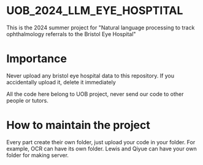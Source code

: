 # UOB_2024_LLM_EYE_HOSPTITAL
This is the 2024 summer project for "Natural language processing to track ophthalmology referrals to the Bristol Eye Hospital"

# Importance
Never upload any bristol eye hospital data to this repository. If you accidentally upload it, delete it immediately

All the code here belong to UOB project, never send our code to other people or tutors. 

# How to maintain the project
Every part create their own folder, just upload your code in your folder. For example, OCR can have its own folder. Lewis and Qiyue can have your own folder for making server.
